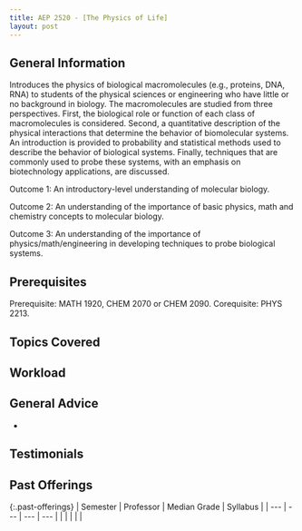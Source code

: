 ```yaml
---
title: AEP 2520 - [The Physics of Life]
layout: post
---
```


<link rel="stylesheet" href="/main.css">

## General Information

Introduces the physics of biological macromolecules (e.g., proteins, DNA, RNA) to students of the physical sciences or engineering who have little or no background in biology. The macromolecules are studied from three perspectives. First, the biological role or function of each class of macromolecules is considered. Second, a quantitative description of the physical interactions that determine the behavior of biomolecular systems. An introduction is provided to probability and statistical methods used to describe the behavior of biological systems. Finally, techniques that are commonly used to probe these systems, with an emphasis on biotechnology applications, are discussed.

Outcome 1: An introductory-level understanding of molecular biology.

Outcome 2: An understanding of the importance of basic physics, math and chemistry concepts to molecular biology.

Outcome 3: An understanding of the importance of physics/math/engineering in developing techniques to probe biological systems.


## Prerequisites

Prerequisite:  MATH 1920, CHEM 2070 or CHEM 2090. Corequisite: PHYS 2213.

## Topics Covered



## Workload


## General Advice

  - 

## Testimonials



## Past Offerings

{:.past-offerings}
| Semester | Professor | Median Grade | Syllabus |
| --- | --- | --- | --- |
|  |  |  |  |
